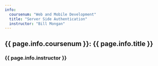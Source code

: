 ```yaml
---
info:
  coursenum: "Web and Mobile Development"
  title: "Server Side Authentication"
  instructor: "Bill Mongan"
---
```


## {{ page.info.coursenum }}: {{ page.info.title }}

### {{ page.info.instructor }}